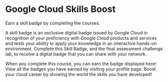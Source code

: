 # Google Cloud Skills Boost

Earn a skill badge by completing the courses.

A skill badge is an exclusive digital badge issued by Google Cloud in recognition of your proficiency with Google Cloud products and services and tests your ability to apply your knowledge in an interactive hands-on environment. Complete this Skill Badge, and the final assessment challenge lab, to receive a digital badge that you can share with your network.

When you complete this course, you can earn the badge displayed here! View all the badges you have earned by visiting your profile page. Boost your cloud career by showing the world the skills you have developed!
